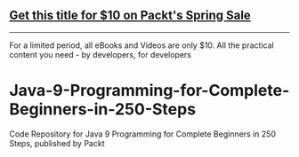 ## [Get this title for $10 on Packt's Spring Sale](https://www.packt.com/V13776?utm_source=github&utm_medium=packt-github-repo&utm_campaign=spring_10_dollar_2022)
-----
For a limited period, all eBooks and Videos are only $10. All the practical content you need \- by developers, for developers

# Java-9-Programming-for-Complete-Beginners-in-250-Steps
Code Repository for Java 9 Programming for Complete Beginners in 250 Steps, published by Packt
